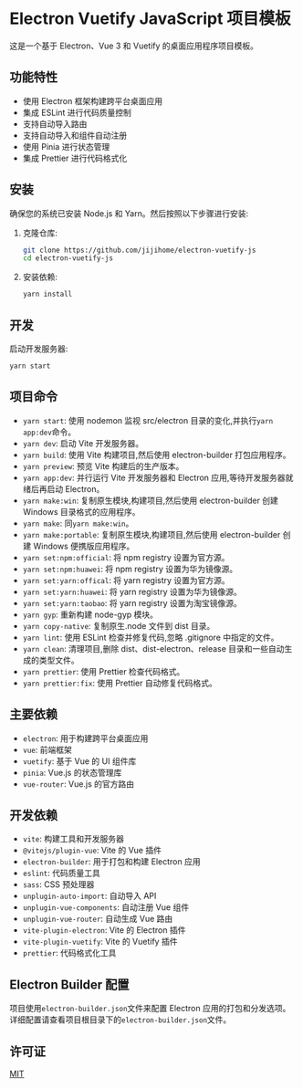 # Electron Vuetify JavaScript 项目模板

这是一个基于 Electron、Vue 3 和 Vuetify 的桌面应用程序项目模板。

## 功能特性

- 使用 Electron 框架构建跨平台桌面应用
- 集成 ESLint 进行代码质量控制
- 支持自动导入路由
- 支持自动导入和组件自动注册
- 使用 Pinia 进行状态管理
- 集成 Prettier 进行代码格式化

## 安装

确保您的系统已安装 Node.js 和 Yarn。然后按照以下步骤进行安装:

1. 克隆仓库:

   ```bash
   git clone https://github.com/jijihome/electron-vuetify-js
   cd electron-vuetify-js
   ```

2. 安装依赖:
   ```bash
   yarn install
   ```

## 开发

启动开发服务器:

```bash
yarn start
```

## 项目命令

- `yarn start`: 使用 nodemon 监视 src/electron 目录的变化,并执行`yarn app:dev`命令。
- `yarn dev`: 启动 Vite 开发服务器。
- `yarn build`: 使用 Vite 构建项目,然后使用 electron-builder 打包应用程序。
- `yarn preview`: 预览 Vite 构建后的生产版本。
- `yarn app:dev`: 并行运行 Vite 开发服务器和 Electron 应用,等待开发服务器就绪后再启动 Electron。
- `yarn make:win`: 复制原生模块,构建项目,然后使用 electron-builder 创建 Windows 目录格式的应用程序。
- `yarn make`: 同`yarn make:win`。
- `yarn make:portable`: 复制原生模块,构建项目,然后使用 electron-builder 创建 Windows 便携版应用程序。
- `yarn set:npm:official`: 将 npm registry 设置为官方源。
- `yarn set:npm:huawei`: 将 npm registry 设置为华为镜像源。
- `yarn set:yarn:offical`: 将 yarn registry 设置为官方源。
- `yarn set:yarn:huawei`: 将 yarn registry 设置为华为镜像源。
- `yarn set:yarn:taobao`: 将 yarn registry 设置为淘宝镜像源。
- `yarn gyp`: 重新构建 node-gyp 模块。
- `yarn copy-native`: 复制原生.node 文件到 dist 目录。
- `yarn lint`: 使用 ESLint 检查并修复代码,忽略 .gitignore 中指定的文件。
- `yarn clean`: 清理项目,删除 dist、dist-electron、release 目录和一些自动生成的类型文件。
- `yarn prettier`: 使用 Prettier 检查代码格式。
- `yarn prettier:fix`: 使用 Prettier 自动修复代码格式。

## 主要依赖

- `electron`: 用于构建跨平台桌面应用
- `vue`: 前端框架
- `vuetify`: 基于 Vue 的 UI 组件库
- `pinia`: Vue.js 的状态管理库
- `vue-router`: Vue.js 的官方路由

## 开发依赖

- `vite`: 构建工具和开发服务器
- `@vitejs/plugin-vue`: Vite 的 Vue 插件
- `electron-builder`: 用于打包和构建 Electron 应用
- `eslint`: 代码质量工具
- `sass`: CSS 预处理器
- `unplugin-auto-import`: 自动导入 API
- `unplugin-vue-components`: 自动注册 Vue 组件
- `unplugin-vue-router`: 自动生成 Vue 路由
- `vite-plugin-electron`: Vite 的 Electron 插件
- `vite-plugin-vuetify`: Vite 的 Vuetify 插件
- `prettier`: 代码格式化工具

## Electron Builder 配置

项目使用`electron-builder.json`文件来配置 Electron 应用的打包和分发选项。详细配置请查看项目根目录下的`electron-builder.json`文件。

## 许可证

[MIT](https://choosealicense.com/licenses/mit/)
